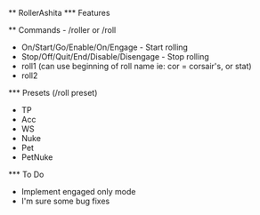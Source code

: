 ** RollerAshita
*** Features

** Commands - /roller or /roll  
- On/Start/Go/Enable/On/Engage - Start rolling  
- Stop/Off/Quit/End/Disable/Disengage - Stop rolling  
- roll1 <roll> (can use beginning of roll name ie: cor = corsair's, or stat)
- roll2 <roll>

*** Presets (/roll preset)  
- TP   
- Acc  
- WS  
- Nuke  
- Pet  
- PetNuke  


*** To Do
- Implement engaged only mode
- I'm sure some bug fixes
